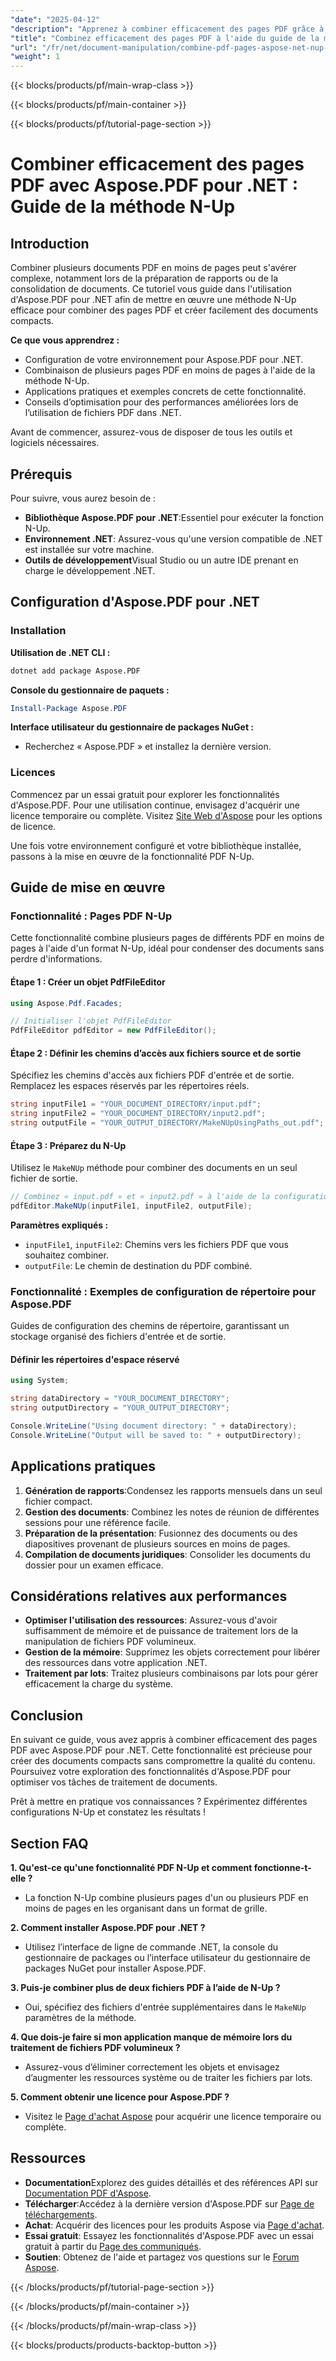 ```yaml
---
"date": "2025-04-12"
"description": "Apprenez à combiner efficacement des pages PDF grâce à la méthode N-Up avec Aspose.PDF pour .NET. Ce guide couvre la configuration, la mise en œuvre et les applications pratiques."
"title": "Combinez efficacement des pages PDF à l'aide du guide de la méthode N-Up d'Aspose.PDF pour .NET"
"url": "/fr/net/document-manipulation/combine-pdf-pages-aspose-net-nup-method/"
"weight": 1
---
```


{{< blocks/products/pf/main-wrap-class >}}

{{< blocks/products/pf/main-container >}}

{{< blocks/products/pf/tutorial-page-section >}}


# Combiner efficacement des pages PDF avec Aspose.PDF pour .NET : Guide de la méthode N-Up

## Introduction

Combiner plusieurs documents PDF en moins de pages peut s'avérer complexe, notamment lors de la préparation de rapports ou de la consolidation de documents. Ce tutoriel vous guide dans l'utilisation d'Aspose.PDF pour .NET afin de mettre en œuvre une méthode N-Up efficace pour combiner des pages PDF et créer facilement des documents compacts.

**Ce que vous apprendrez :**
- Configuration de votre environnement pour Aspose.PDF pour .NET.
- Combinaison de plusieurs pages PDF en moins de pages à l'aide de la méthode N-Up.
- Applications pratiques et exemples concrets de cette fonctionnalité.
- Conseils d’optimisation pour des performances améliorées lors de l’utilisation de fichiers PDF dans .NET.

Avant de commencer, assurez-vous de disposer de tous les outils et logiciels nécessaires.

## Prérequis

Pour suivre, vous aurez besoin de :
- **Bibliothèque Aspose.PDF pour .NET**:Essentiel pour exécuter la fonction N-Up.
- **Environnement .NET**: Assurez-vous qu'une version compatible de .NET est installée sur votre machine.
- **Outils de développement**Visual Studio ou un autre IDE prenant en charge le développement .NET.

## Configuration d'Aspose.PDF pour .NET

### Installation

**Utilisation de .NET CLI :**
```bash
dotnet add package Aspose.PDF
```

**Console du gestionnaire de paquets :**
```powershell
Install-Package Aspose.PDF
```

**Interface utilisateur du gestionnaire de packages NuGet :**
- Recherchez « Aspose.PDF » et installez la dernière version.

### Licences

Commencez par un essai gratuit pour explorer les fonctionnalités d'Aspose.PDF. Pour une utilisation continue, envisagez d'acquérir une licence temporaire ou complète. Visitez [Site Web d'Aspose](https://purchase.aspose.com/buy) pour les options de licence.

Une fois votre environnement configuré et votre bibliothèque installée, passons à la mise en œuvre de la fonctionnalité PDF N-Up.

## Guide de mise en œuvre

### Fonctionnalité : Pages PDF N-Up

Cette fonctionnalité combine plusieurs pages de différents PDF en moins de pages à l'aide d'un format N-Up, idéal pour condenser des documents sans perdre d'informations.

#### Étape 1 : Créer un objet PdfFileEditor
```csharp
using Aspose.Pdf.Facades;

// Initialiser l'objet PdfFileEditor
PdfFileEditor pdfEditor = new PdfFileEditor();
```

#### Étape 2 : Définir les chemins d’accès aux fichiers source et de sortie
Spécifiez les chemins d'accès aux fichiers PDF d'entrée et de sortie. Remplacez les espaces réservés par les répertoires réels.
```csharp
string inputFile1 = "YOUR_DOCUMENT_DIRECTORY/input.pdf";
string inputFile2 = "YOUR_DOCUMENT_DIRECTORY/input2.pdf";
string outputFile = "YOUR_OUTPUT_DIRECTORY/MakeNUpUsingPaths_out.pdf";
```

#### Étape 3 : Préparez du N-Up
Utilisez le `MakeNUp` méthode pour combiner des documents en un seul fichier de sortie.
```csharp
// Combinez « input.pdf » et « input2.pdf » à l'aide de la configuration N-Up
pdfEditor.MakeNUp(inputFile1, inputFile2, outputFile);
```

**Paramètres expliqués :**
- `inputFile1`, `inputFile2`: Chemins vers les fichiers PDF que vous souhaitez combiner.
- `outputFile`: Le chemin de destination du PDF combiné.

### Fonctionnalité : Exemples de configuration de répertoire pour Aspose.PDF

Guides de configuration des chemins de répertoire, garantissant un stockage organisé des fichiers d'entrée et de sortie.

#### Définir les répertoires d'espace réservé
```csharp
using System;

string dataDirectory = "YOUR_DOCUMENT_DIRECTORY";
string outputDirectory = "YOUR_OUTPUT_DIRECTORY";

Console.WriteLine("Using document directory: " + dataDirectory);
Console.WriteLine("Output will be saved to: " + outputDirectory);
```

## Applications pratiques

1. **Génération de rapports**:Condensez les rapports mensuels dans un seul fichier compact.
2. **Gestion des documents**: Combinez les notes de réunion de différentes sessions pour une référence facile.
3. **Préparation de la présentation**: Fusionnez des documents ou des diapositives provenant de plusieurs sources en moins de pages.
4. **Compilation de documents juridiques**: Consolider les documents du dossier pour un examen efficace.

## Considérations relatives aux performances

- **Optimiser l'utilisation des ressources**: Assurez-vous d'avoir suffisamment de mémoire et de puissance de traitement lors de la manipulation de fichiers PDF volumineux.
- **Gestion de la mémoire**: Supprimez les objets correctement pour libérer des ressources dans votre application .NET.
- **Traitement par lots**: Traitez plusieurs combinaisons par lots pour gérer efficacement la charge du système.

## Conclusion

En suivant ce guide, vous avez appris à combiner efficacement des pages PDF avec Aspose.PDF pour .NET. Cette fonctionnalité est précieuse pour créer des documents compacts sans compromettre la qualité du contenu. Poursuivez votre exploration des fonctionnalités d'Aspose.PDF pour optimiser vos tâches de traitement de documents.

Prêt à mettre en pratique vos connaissances ? Expérimentez différentes configurations N-Up et constatez les résultats !

## Section FAQ

**1. Qu'est-ce qu'une fonctionnalité PDF N-Up et comment fonctionne-t-elle ?**
   - La fonction N-Up combine plusieurs pages d'un ou plusieurs PDF en moins de pages en les organisant dans un format de grille.

**2. Comment installer Aspose.PDF pour .NET ?**
   - Utilisez l’interface de ligne de commande .NET, la console du gestionnaire de packages ou l’interface utilisateur du gestionnaire de packages NuGet pour installer Aspose.PDF.

**3. Puis-je combiner plus de deux fichiers PDF à l’aide de N-Up ?**
   - Oui, spécifiez des fichiers d'entrée supplémentaires dans le `MakeNUp` paramètres de la méthode.

**4. Que dois-je faire si mon application manque de mémoire lors du traitement de fichiers PDF volumineux ?**
   - Assurez-vous d’éliminer correctement les objets et envisagez d’augmenter les ressources système ou de traiter les fichiers par lots.

**5. Comment obtenir une licence pour Aspose.PDF ?**
   - Visitez le [Page d'achat Aspose](https://purchase.aspose.com/buy) pour acquérir une licence temporaire ou complète.

## Ressources

- **Documentation**Explorez des guides détaillés et des références API sur [Documentation PDF d'Aspose](https://reference.aspose.com/pdf/net/).
- **Télécharger**:Accédez à la dernière version d'Aspose.PDF sur [Page de téléchargements](https://releases.aspose.com/pdf/net/).
- **Achat**: Acquérir des licences pour les produits Aspose via [Page d'achat](https://purchase.aspose.com/buy).
- **Essai gratuit**: Essayez les fonctionnalités d'Aspose.PDF avec un essai gratuit à partir du [Page des communiqués](https://releases.aspose.com/pdf/net/).
- **Soutien**: Obtenez de l'aide et partagez vos questions sur le [Forum Aspose](https://forum.aspose.com/c/pdf/10).

{{< /blocks/products/pf/tutorial-page-section >}}

{{< /blocks/products/pf/main-container >}}

{{< /blocks/products/pf/main-wrap-class >}}

{{< blocks/products/products-backtop-button >}}